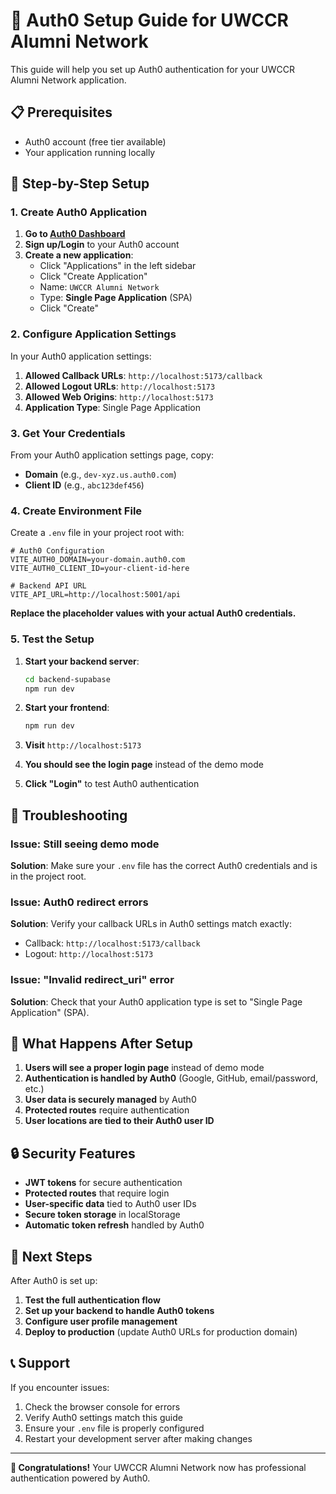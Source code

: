 # 🔐 Auth0 Setup Guide for UWCCR Alumni Network

This guide will help you set up Auth0 authentication for your UWCCR Alumni Network application.

## 📋 Prerequisites

- Auth0 account (free tier available)
- Your application running locally

## 🚀 Step-by-Step Setup

### 1. Create Auth0 Application

1. **Go to [Auth0 Dashboard](https://manage.auth0.com/)**
2. **Sign up/Login** to your Auth0 account
3. **Create a new application**:
   - Click "Applications" in the left sidebar
   - Click "Create Application"
   - Name: `UWCCR Alumni Network`
   - Type: **Single Page Application** (SPA)
   - Click "Create"

### 2. Configure Application Settings

In your Auth0 application settings:

1. **Allowed Callback URLs**: `http://localhost:5173/callback`
2. **Allowed Logout URLs**: `http://localhost:5173`
3. **Allowed Web Origins**: `http://localhost:5173`
4. **Application Type**: Single Page Application

### 3. Get Your Credentials

From your Auth0 application settings page, copy:
- **Domain** (e.g., `dev-xyz.us.auth0.com`)
- **Client ID** (e.g., `abc123def456`)

### 4. Create Environment File

Create a `.env` file in your project root with:

```env
# Auth0 Configuration
VITE_AUTH0_DOMAIN=your-domain.auth0.com
VITE_AUTH0_CLIENT_ID=your-client-id-here

# Backend API URL
VITE_API_URL=http://localhost:5001/api
```

**Replace the placeholder values with your actual Auth0 credentials.**

### 5. Test the Setup

1. **Start your backend server**:
   ```bash
   cd backend-supabase
   npm run dev
   ```

2. **Start your frontend**:
   ```bash
   npm run dev
   ```

3. **Visit** `http://localhost:5173`
4. **You should see the login page** instead of the demo mode
5. **Click "Login"** to test Auth0 authentication

## 🔧 Troubleshooting

### Issue: Still seeing demo mode
**Solution**: Make sure your `.env` file has the correct Auth0 credentials and is in the project root.

### Issue: Auth0 redirect errors
**Solution**: Verify your callback URLs in Auth0 settings match exactly:
- Callback: `http://localhost:5173/callback`
- Logout: `http://localhost:5173`

### Issue: "Invalid redirect_uri" error
**Solution**: Check that your Auth0 application type is set to "Single Page Application" (SPA).

## 🎯 What Happens After Setup

1. **Users will see a proper login page** instead of demo mode
2. **Authentication is handled by Auth0** (Google, GitHub, email/password, etc.)
3. **User data is securely managed** by Auth0
4. **Protected routes** require authentication
5. **User locations are tied to their Auth0 user ID**

## 🔒 Security Features

- **JWT tokens** for secure authentication
- **Protected routes** that require login
- **User-specific data** tied to Auth0 user IDs
- **Secure token storage** in localStorage
- **Automatic token refresh** handled by Auth0

## 🚀 Next Steps

After Auth0 is set up:

1. **Test the full authentication flow**
2. **Set up your backend to handle Auth0 tokens**
3. **Configure user profile management**
4. **Deploy to production** (update Auth0 URLs for production domain)

## 📞 Support

If you encounter issues:
1. Check the browser console for errors
2. Verify Auth0 settings match this guide
3. Ensure your `.env` file is properly configured
4. Restart your development server after making changes

---

**🎉 Congratulations!** Your UWCCR Alumni Network now has professional authentication powered by Auth0. 
